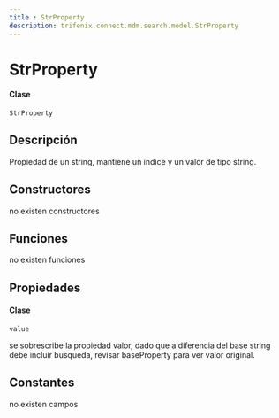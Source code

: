 ```yaml
---
title : StrProperty
description: trifenix.connect.mdm.search.model.StrProperty
---
```


# StrProperty

<CodeBlock slots = 'heading, code' repeat = '1' languages = 'C#' />

#### Clase
```
StrProperty
```

## Descripción
Propiedad de un string,
mantiene un índice y un valor de tipo string.
## Constructores

no existen constructores


## Funciones

no existen funciones

## Propiedades


<CodeBlock slots = 'heading, code' repeat = '1' languages = 'C#' />

#### Clase
```
value
```


se sobrescribe la propiedad valor, dado que a diferencia del base
string debe incluír busqueda,
revisar baseProperty para ver valor original.
## Constantes
no existen campos

